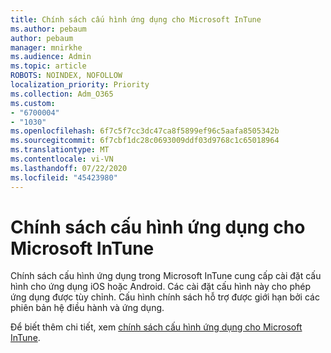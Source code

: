 ```yaml
---
title: Chính sách cấu hình ứng dụng cho Microsoft InTune
ms.author: pebaum
author: pebaum
manager: mnirkhe
ms.audience: Admin
ms.topic: article
ROBOTS: NOINDEX, NOFOLLOW
localization_priority: Priority
ms.collection: Adm_O365
ms.custom:
- "6700004"
- "1030"
ms.openlocfilehash: 6f7c5f7cc3dc47ca8f5899ef96c5aafa8505342b
ms.sourcegitcommit: 6f7cbf1dc28c0693009ddf03d9768c1c65018964
ms.translationtype: MT
ms.contentlocale: vi-VN
ms.lasthandoff: 07/22/2020
ms.locfileid: "45423980"
---
```

# <a name="app-configuration-policies-for-microsoft-intune"></a>Chính sách cấu hình ứng dụng cho Microsoft InTune

Chính sách cấu hình ứng dụng trong Microsoft InTune cung cấp cài đặt cấu hình cho ứng dụng iOS hoặc Android. Các cài đặt cấu hình này cho phép ứng dụng được tùy chỉnh. Cấu hình chính sách hỗ trợ được giới hạn bởi các phiên bản hệ điều hành và ứng dụng.

Để biết thêm chi tiết, xem [chính sách cấu hình ứng dụng cho Microsoft InTune](https://docs.microsoft.com/intune/app-configuration-policies-overview).